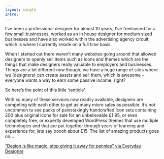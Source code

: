 ```yaml
---
layout: single
intro: 
---
```

I’ve been a professional designer for almost 10 years; I’ve freelanced for a few small businesses, worked as an in house designer for medium sized businesses and have also worked within the advertising agency circuit, which is where I currently reside on a full time basis.

When I started out there weren’t many websites going around that allowed designers to openly sell items such as icons and themes which are the things that make designers really valuable to employers and businesses. Things are a bit different now though; we have a huge range of sites where we (designers) can create assets and sell them, which is awesome – everyone wants a way to earn some passive income, right?

So here’s the point of this little ‘ranticle’.

With so many of these services now readily available, designers are competing with each other to get as many micro sales as possible. It’s not uncommon to see packs of painstakingly handcrafted icon sets containing 200 plus original icons for sale for an unbelievable £1.95, or even completely free, or expertly developed WordPress themes that use multiple technologies and that are put together through years of learning and experience for, lets say ooooh about £15. The list of amazing products goes on…

[&#8220;Design is like magic, stop giving it away for pennies&#8221; via Everyday Designer](http://everydaydesigner.net/design/design-is-like-magic-stop-giving-it-away-for-pennies "Design is like magic, stop giving it away for pennies")